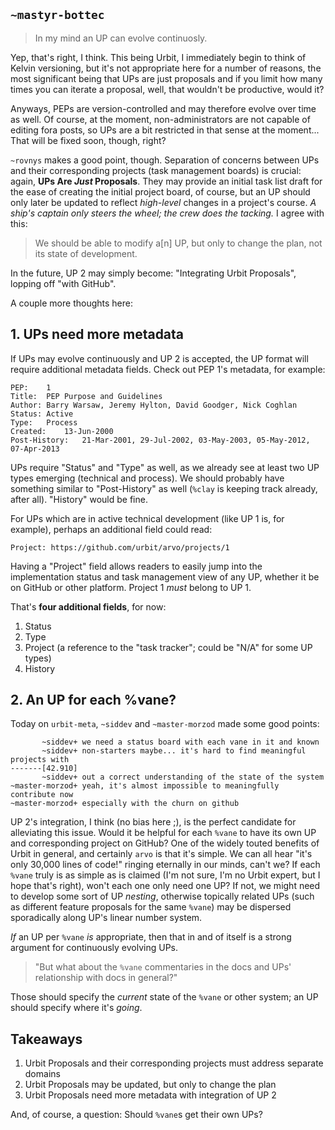 ## `~mastyr-bottec`
> In my mind an UP can evolve continuosly.

Yep, that's right, I think. This being Urbit, I immediately begin to think of Kelvin versioning, but it's not appropriate here for a number of reasons, the most significant being that UPs are just proposals and if you limit how many times you can iterate a proposal, well, that wouldn't be productive, would it? 

Anyways, PEPs are version-controlled and may therefore evolve over time as well. Of course, at the moment, non-administrators are not capable of editing fora posts, so UPs are a bit restricted in that sense at the moment... That will be fixed soon, though, right? 

`~rovnys` makes a good point, though. Separation of concerns between UPs and their corresponding projects (task management boards) is crucial: again, **UPs Are *Just* Proposals**. They may provide an initial task list draft for the ease of creating the initial project board, of course, but an UP should only later be updated to reflect *high-level* changes in a project's course. *A ship's captain only steers the wheel; the crew does the tacking.* I agree with this:

> We should be able to modify a[n] UP, but only to change the plan, not its state of development.

In the future, UP 2 may simply become: "Integrating Urbit Proposals", lopping off "with GitHub". 

A couple more thoughts here:

## 1. UPs need more metadata
If UPs may evolve continuously and UP 2 is accepted, the UP format will require additional metadata fields. Check out PEP 1's metadata, for example:
```
PEP:	1
Title:	PEP Purpose and Guidelines
Author:	Barry Warsaw, Jeremy Hylton, David Goodger, Nick Coghlan
Status:	Active
Type:	Process
Created:	13-Jun-2000
Post-History:	21-Mar-2001, 29-Jul-2002, 03-May-2003, 05-May-2012, 07-Apr-2013
```
UPs require "Status" and "Type" as well, as we already see at least two UP types emerging (technical and process). We should probably have something similar to "Post-History" as well (`%clay` is keeping track already, after all). "History" would be fine. 

For UPs which are in active technical development (like UP 1 is, for example), perhaps an additional field could read: 
```
Project: https://github.com/urbit/arvo/projects/1
```
Having a "Project" field allows readers to easily jump into the implementation status and task management view of any UP, whether it be on GitHub or other platform. Project 1 *must* belong to UP 1.

That's **four additional fields**, for now:
1. Status
2. Type
3. Project (a reference to the "task tracker"; could be "N/A" for some UP types)
4. History

## 2. An UP for each %vane?
Today on `urbit-meta`, `~siddev` and `~master-morzod` made some good points: 
```
       ~siddev+ we need a status board with each vane in it and known
       ~siddev+ non-starters maybe... it's hard to find meaningful projects with
-------[42.910]
       ~siddev+ out a correct understanding of the state of the system
~master-morzod+ yeah, it's almost impossible to meaningfully contribute now
~master-morzod+ especially with the churn on github
```
UP 2's integration, I think (no bias here ;), is the perfect candidate for alleviating this issue. Would it be helpful for each `%vane` to have its own UP and corresponding project on GitHub? One of the widely touted benefits of Urbit in general, and certainly `arvo` is that it's simple. We can all hear "it's only 30,000 lines of code!" ringing eternally in our minds, can't we? If each `%vane` truly is as simple as is claimed (I'm not sure, I'm no Urbit expert, but I hope that's right), won't each one only need one UP? If not, we might need to develop some sort of UP *nesting*, otherwise topically related UPs (such as different feature proposals for the same `%vane`) may be dispersed sporadically along UP's linear number system. 

*If* an UP per `%vane` *is* appropriate, then that in and of itself is a strong argument for continuously evolving UPs.

> "But what about the `%vane` commentaries in the docs and UPs' relationship with docs in general?" 

Those should specify the *current* state of the `%vane` or other system; an UP should specify where it's *going*.


## Takeaways

1. Urbit Proposals and their corresponding projects must address separate domains
2. Urbit Proposals may be updated, but only to change the plan
3. Urbit Proposals need more metadata with integration of UP 2

And, of course, a question: Should `%vane`s get their own UPs?

